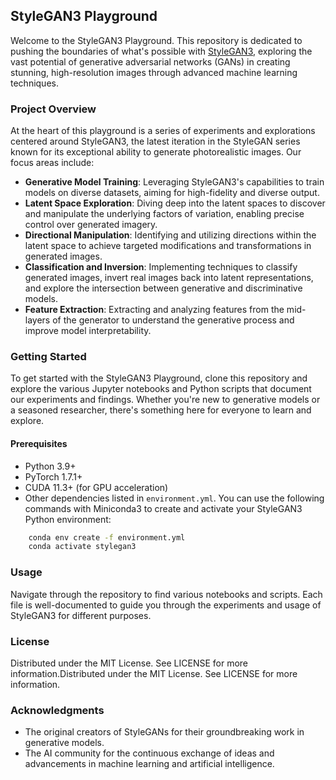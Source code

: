 ## StyleGAN3 Playground

Welcome to the StyleGAN3 Playground. This repository is dedicated to pushing the boundaries of what's possible with [StyleGAN3](https://github.com/NVlabs/stylegan3), exploring the vast potential of generative adversarial networks (GANs) in creating stunning, high-resolution images through advanced machine learning techniques.

### Project Overview

At the heart of this playground is a series of experiments and explorations centered around StyleGAN3, the latest iteration in the StyleGAN series known for its exceptional ability to generate photorealistic images. Our focus areas include:

- **Generative Model Training**: Leveraging StyleGAN3's capabilities to train models on diverse datasets, aiming for high-fidelity and diverse output.
- **Latent Space Exploration**: Diving deep into the latent spaces to discover and manipulate the underlying factors of variation, enabling precise control over generated imagery.
- **Directional Manipulation**: Identifying and utilizing directions within the latent space to achieve targeted modifications and transformations in generated images.
- **Classification and Inversion**: Implementing techniques to classify generated images, invert real images back into latent representations, and explore the intersection between generative and discriminative models.
- **Feature Extraction**: Extracting and analyzing features from the mid-layers of the generator to understand the generative process and improve model interpretability.

### Getting Started

To get started with the StyleGAN3 Playground, clone this repository and explore the various Jupyter notebooks and Python scripts that document our experiments and findings. Whether you're new to generative models or a seasoned researcher, there's something here for everyone to learn and explore.

#### Prerequisites

- Python 3.9+
- PyTorch 1.7.1+
- CUDA 11.3+ (for GPU acceleration)
- Other dependencies listed in `environment.yml`. You can use the following commands with Miniconda3 to create and activate your StyleGAN3 Python environment:
```bash
    conda env create -f environment.yml
    conda activate stylegan3
```
### Usage

Navigate through the repository to find various notebooks and scripts. Each file is well-documented to guide you through the experiments and usage of StyleGAN3 for different purposes.


### License

Distributed under the MIT License. See LICENSE for more information.Distributed under the MIT License. See LICENSE for more information.

### Acknowledgments

- The original creators of StyleGANs for their groundbreaking work in generative models.
- The AI community for the continuous exchange of ideas and advancements in machine learning and artificial intelligence.

